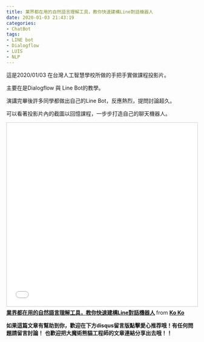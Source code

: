 ```yaml
---
title: 業界都在用的自然語言理解工具，教你快速建構Line對話機器人
date: 2020-01-03 21:43:19
categories:
- ChatBot
tags:
- LINE bot
- Dialogflow
- LUIS
- NLP
---
```


這是2020/01/03 在台灣人工智慧學校所做的手把手實做課程投影片。

主要在是Dialogflow 與 Line Bot的教學。

演講完畢後許多同學都做出自己的Line Bot，反應熱烈，提問討論超久。

<!-- more -->

可以看著投影片內的截圖以回憶課程，一步步打造自己的聊天機器人。

<iframe src="//www.slideshare.net/slideshow/embed_code/key/9TXdRGVQ6hPefU" width="595" height="485" frameborder="0" marginwidth="0" marginheight="0" scrolling="no" style="border:1px solid #CCC; border-width:1px; margin-bottom:5px; max-width: 100%;" allowfullscreen> </iframe> <div style="margin-bottom:5px"> <strong> <a href="//www.slideshare.net/KoKo164/line-214733986" title="業界都在用的自然語言理解工具，教你快速建構Line對話機器人" target="_blank">業界都在用的自然語言理解工具，教你快速建構Line對話機器人</a> </strong> from <strong><a href="https://www.slideshare.net/KoKo164" target="_blank">Ko Ko</a></strong> </div>

**如果這篇文章有幫助到你，歡迎在下方disqus留言版點擊愛心推荐哦！有任何問題請留言討論！**
**也歡迎把大魔術熊貓工程師的文章連結分享出去哦！！**